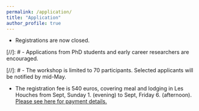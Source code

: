 ```yaml
---
permalink: /application/
title: "Application"
author_profile: true
---
```



- Registrations are now closed. 

[//]: # - Applications from PhD students and early career researchers are encouraged.

[//]: # - The workshop is limited to 70 participants. Selected applicants will be notified by mid-May.

- The registration fee is 540 euros, covering meal and lodging in Les Houches from Sept, Sunday 1. (evening) to Sept, Friday 6. (afternoon). [Please see here for payment details.]({{site.baseurl}}/files/540euros.pdf) 